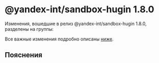 # @yandex-int/sandbox-hugin 1.8.0

<!-- ЧЕЛОВЕЧЕСКОЕ ВСТУПЛЕНИЕ -->

Изменения, вошедшие в релиз @yandex-int/sandbox-hugin 1.8.0, разделены на группы:

Все важные изменения подробно описаны [ниже](#Пояснения).

## Пояснения

